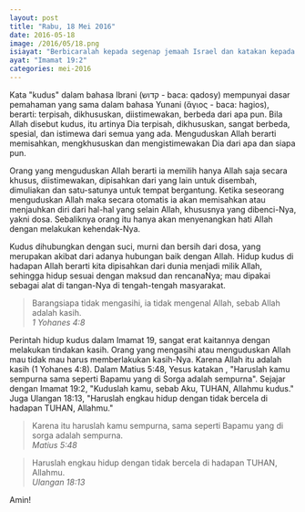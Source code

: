 ```yaml
---
layout: post
title: "Rabu, 18 Mei 2016"
date: 2016-05-18
image: /2016/05/18.png
isiayat: "Berbicaralah kepada segenap jemaah Israel dan katakan kepada mereka: Kuduslah kamu, sebab Aku, TUHAN, Allahmu, kudus."
ayat: "Imamat 19:2"
categories: mei-2016
---
```


Kata "kudus" dalam bahasa Ibrani (קדוש - baca: qadosy) mempunyai dasar pemahaman yang sama dalam bahasa Yunani (ἅγιος - baca:
hagios), berarti: terpisah, dikhususkan, diistimewakan, berbeda dari apa pun. Bila Allah disebut kudus, itu artinya Dia terpisah, dikhususkan, sangat berbeda, spesial, dan istimewa dari semua yang ada. Menguduskan Allah berarti memisahkan, mengkhususkan dan mengistimewakan Dia dari apa dan siapa pun.

Orang yang menguduskan Allah berarti ia memilih hanya Allah saja secara khusus, diistimewakan, dipisahkan dari yang lain untuk disembah, dimuliakan dan satu-satunya untuk tempat bergantung. Ketika seseorang menguduskan Allah maka secara otomatis ia akan memisahkan atau menjauhkan diri dari hal-hal yang selain Allah, khususnya yang dibenci-Nya, yakni dosa. Sebaliknya orang itu hanya akan menyenangkan hati Allah dengan melakukan kehendak-Nya.

Kudus dihubungkan dengan suci, murni dan bersih dari dosa, yang merupakan akibat dari adanya hubungan baik dengan Allah. Hidup kudus di hadapan Allah berarti kita dipisahkan dari dunia menjadi milik Allah, sehingga hidup sesuai dengan maksud dan rencanaNya; mau dipakai sebagai alat di tangan-Nya di tengah-tengah masyarakat.

<blockquote>Barangsiapa tidak mengasihi, ia tidak mengenal Allah, sebab Allah adalah kasih.
<br /><cite>1 Yohanes 4:8</cite></blockquote>

Perintah hidup kudus dalam Imamat 19, sangat erat kaitannya dengan melakukan tindakan kasih. Orang yang mengasihi atau menguduskan Allah mau tidak mau harus memberlakukan kasih-Nya. Karena Allah itu adalah kasih (1 Yohanes 4:8). Dalam Matius 5:48, Yesus katakan , "Haruslah kamu sempurna sama seperti Bapamu yang di Sorga adalah sempurna". Sejajar dengan Imamat 19:2, "Kuduslah kamu, sebab Aku, TUHAN, Allahmu kudus." Juga Ulangan 18:13, "Haruslah engkau hidup dengan tidak bercela di hadapan TUHAN, Allahmu."

<blockquote>Karena itu haruslah kamu sempurna, sama seperti Bapamu yang di sorga adalah sempurna.
<br /><cite>Matius 5:48</cite></blockquote>

<blockquote>Haruslah engkau hidup dengan tidak bercela di hadapan TUHAN, Allahmu.
<br /><cite>Ulangan 18:13</cite></blockquote>

Amin!